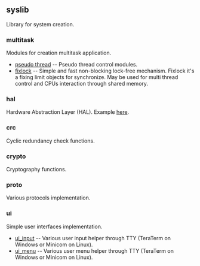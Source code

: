 ## syslib
Library for system creation.

### multitask
Modules for creation multitask application.
* [pseudo thread](../demo/src/demo_pt.c) -- Pseudo thread control modules.
* [fixlock](../demo/src/demo_fixlock.c) -- Simple and fast non-blocking lock-free mechanism. Fixlock it's a fixing limit objects for synchronize. May be used for multi thread control and CPUs interaction through shared memory.

### hal
Hardware Abstraction Layer (HAL). Example [here](src/hal/README.md#hal_uart_anchor).

### crc
Cyclic redundancy check functions.

### crypto
Cryptography functions.

### proto
Various protocols implementation.

### ui
Simple user interfaces implementation.
* [ui_input](src/ui/README.md#ui_input_anchor) -- Various user input helper through TTY (TeraTerm on Windows or Minicom on Linux).
* [ui_menu](src/ui/README.md#ui_menu_anchor) -- Various user menu helper through TTY (TeraTerm on Windows or Minicom on Linux).  
